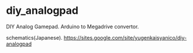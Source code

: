 # diy_analogpad
DIY Analog Gamepad.
Arduino to Megadrive convertor.

schematics(Japanese).
https://sites.google.com/site/yugenkaisyanico/diy-analogpad
